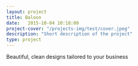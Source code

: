 ```yaml
---
layout: project
title: Baloon
date:   2015-10-04 10:18:00
project-cover: "/projects-img/test/cover.jpeg"
description: "Short description of the project"
type: project
---
```


Beautiful, clean designs tailored to your business